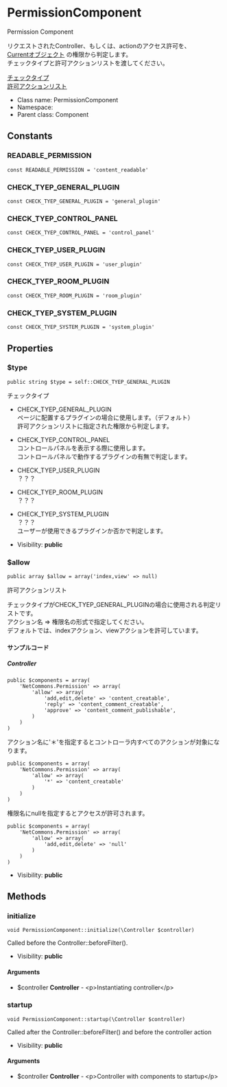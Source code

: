 PermissionComponent
===============

Permission Component

リクエストされたController、もしくは、actionのアクセス許可を、<br>
[Currentオブジェクト](https://github.com/NetCommons3/NetCommons3Docs/blob/master/phpdocMd/NetCommons/Current.md#current)
の権限から判定します。<br>
チェックタイプと許可アクションリストを渡してください。

[チェックタイプ](#type)<br>
[許可アクションリスト](#allow)


* Class name: PermissionComponent
* Namespace: 
* Parent class: Component



Constants
----------


### READABLE_PERMISSION

    const READABLE_PERMISSION = 'content_readable'





### CHECK_TYEP_GENERAL_PLUGIN

    const CHECK_TYEP_GENERAL_PLUGIN = 'general_plugin'





### CHECK_TYEP_CONTROL_PANEL

    const CHECK_TYEP_CONTROL_PANEL = 'control_panel'





### CHECK_TYEP_USER_PLUGIN

    const CHECK_TYEP_USER_PLUGIN = 'user_plugin'





### CHECK_TYEP_ROOM_PLUGIN

    const CHECK_TYEP_ROOM_PLUGIN = 'room_plugin'





### CHECK_TYEP_SYSTEM_PLUGIN

    const CHECK_TYEP_SYSTEM_PLUGIN = 'system_plugin'





Properties
----------


### $type

    public string $type = self::CHECK_TYEP_GENERAL_PLUGIN

チェックタイプ

* CHECK_TYEP_GENERAL_PLUGIN<br>
ページに配置するプラグインの場合に使用します。（デフォルト）<br>
許可アクションリストに指定された権限から判定します。

* CHECK_TYEP_CONTROL_PANEL<br>
コントロールパネルを表示する際に使用します。<br>
コントロールパネルで動作するプラグインの有無で判定します。

* CHECK_TYEP_USER_PLUGIN<br>
？？？

* CHECK_TYEP_ROOM_PLUGIN<br>
？？？

* CHECK_TYEP_SYSTEM_PLUGIN<br>
？？？<br>
ユーザーが使用できるプラグインか否かで判定します。

* Visibility: **public**


### $allow

    public array $allow = array('index,view' => null)

許可アクションリスト

チェックタイプがCHECK_TYEP_GENERAL_PLUGINの場合に使用される判定リストです。<br>
アクション名 => 権限名の形式で指定してください。<br>
デフォルトでは、indexアクション、viewアクションを許可しています。
#### サンプルコード
##### Controller
```
public $components = array(
	'NetCommons.Permission' => array(
		'allow' => array(
			'add,edit,delete' => 'content_creatable',
			'reply' => 'content_comment_creatable',
			'approve' => 'content_comment_publishable',
		)
	)
)
```

アクション名に'＊'を指定するとコントローラ内すべてのアクションが対象になります。
```
public $components = array(
	'NetCommons.Permission' => array(
		'allow' => array(
			'*' => 'content_creatable'
		)
	)
)
```

権限名にnullを指定するとアクセスが許可されます。
```
public $components = array(
	'NetCommons.Permission' => array(
		'allow' => array(
			'add,edit,delete' => 'null'
		)
	)
)
```

* Visibility: **public**


Methods
-------


### initialize

    void PermissionComponent::initialize(\Controller $controller)

Called before the Controller::beforeFilter().



* Visibility: **public**


#### Arguments
* $controller **Controller** - &lt;p&gt;Instantiating controller&lt;/p&gt;



### startup

    void PermissionComponent::startup(\Controller $controller)

Called after the Controller::beforeFilter() and before the controller action



* Visibility: **public**


#### Arguments
* $controller **Controller** - &lt;p&gt;Controller with components to startup&lt;/p&gt;


